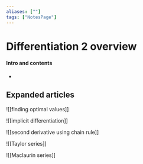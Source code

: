```yaml
---
aliases: [""]
tags: ["NotesPage"]
---
```


# Differentiation 2 overview

#### Intro and contents
- 


## Expanded articles
![[finding optimal values]]

![[implicit differentiation]]

![[second derivative using chain rule]]

![[Taylor series]]

![[Maclaurin series]]